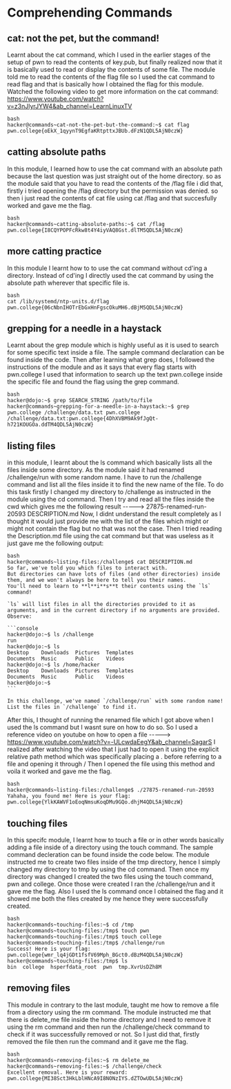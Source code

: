 # Comprehending Commands
## cat: not the pet, but the command!
Learnt about the cat command, which I used in the earlier stages of the setup of pwn to read the contents of key.pub, but finally realized now that it is basically used to read or display the contents of some file.
The module told me to read the contents of the flag file so I used the cat command to read flag and that is basically how I obtained the flag for this module.
Watched the following video to get more information on the cat command: https://www.youtube.com/watch?v=z3nJlyrJYW4&ab_channel=LearnLinuxTV
~~~
bash
hacker@commands~cat-not-the-pet-but-the-command:~$ cat flag
pwn.college{oEkX_1qyynT9EgfaKRtpttxJBUb.dFzN1QDL5AjN0czW}
~~~


## catting absolute paths
In this module, I learned how to use the cat command with an absolute path because the last question was just straight out of the home directory.
so as the module said that you have to read the contents of the /flag file i did that, firstly i tried opening the /flag directory but the permission was denied.
so then i just read the contents of cat file using cat /flag and that succesfully worked and gave me the flag.
~~~
bash
hacker@commands~catting-absolute-paths:~$ cat /flag
pwn.college{I8CQYPOPFcRkw8t4Y4iyVAQ8Gst.dlTM5QDL5AjN0czW}
~~~



## more catting practice
In this module I learnt how to to use the cat command without cd'ing a directory.
Instead of cd'ing I directly used the cat command by using the absolute path wherever that specific file is.
~~~
bash
cat /lib/systemd/ntp-units.d/flag
pwn.college{06cNbnIHOTrEbGxHnFgscOkuMH6.dBjM5QDL5AjN0czW}
~~~

## grepping for a needle in a haystack
Learnt about the grep module which is highly useful as it is used to search for some specific text inside a file. The sample command declaration can be found inside the code. Then after learning what grep does, I followed the instructions of the module and as it says that every flag starts with pwn.college I used that information to search up the text pwn.college inside the specific file and found the flag using the grep command.
~~~
bash
hacker@dojo:~$ grep SEARCH_STRING /path/to/file
hacker@commands~grepping-for-a-needle-in-a-haystack:~$ grep pwn.college /challenge/data.txt pwn.college
/challenge/data.txt:pwn.college{4DhXVBM9Ak9fJgQt-h721KOUGOa.ddTM4QDL5AjN0czW}
~~~

## listing files
in this module, I learnt about the ls command which basically lists all the files inside some directory.
As the module said it had renamed /challenge/run with some random name.
I have to run the /challenge command and list all the files inside it to find the new name of the file.
To do this task firstly I changed my directory to /challenge as instructed in the module using the cd command.
Then I try and read all the files inside the cwd which gives me the following result ----->  27875-renamed-run-20593  DESCRIPTION.md
Now, I didnt understand the result completely as I thought it would just provide me with the list of the files which might or might not contain the flag but no that was not the case.
Then I tried reading the Description.md file using the cat command but that was useless as it just gave me the following output:

~~~
bash
hacker@commands~listing-files:/challenge$ cat DESCRIPTION.md
So far, we've told you which files to interact with.
But directories can have lots of files (and other directories) inside them, and we won't always be here to tell you their names.
You'll need to learn to **l**i**s**t their contents using the `ls` command!

`ls` will list files in all the directories provided to it as arguments, and in the current directory if no arguments are provided.
Observe:

```console
hacker@dojo:~$ ls /challenge
run
hacker@dojo:~$ ls
Desktop    Downloads  Pictures  Templates
Documents  Music      Public    Videos
hacker@dojo:~$ ls /home/hacker
Desktop    Downloads  Pictures  Templates
Documents  Music      Public    Videos
hacker@dojo:~$
```

In this challenge, we've named `/challenge/run` with some random name!
List the files in `/challenge` to find it.
~~~

After this, I thought of running the renamed file which I got above when I used the ls command but I wasnt sure on how to do so.
So I used a reference video on youtube on how to open a file -----> https://www.youtube.com/watch?v=-ULcwdaEegY&ab_channel=SagarS
I realized after watching the video that I just had to open it using the explicit relative path method which was specifically placing a . before referring to a file and opening it through /
Then I opened the file using this method and voila it worked and gave me the flag.

~~~
bash
hacker@commands~listing-files:/challenge$ ./27875-renamed-run-20593
Yahaha, you found me! Here is your flag:
pwn.college{YlkKAWVF1oEoqNmsuKoqDMu9GQo.dhjM4QDL5AjN0czW}
~~~

## touching files
In this specifc module, I learnt how to touch a file or in other words basically adding a file inside of a directory using the touch command.
The sample command decleration can be found inside the code below.
The module instructed me to create  two files inside of the tmp directory, hence I simply changed my directory to tmp by using the cd command.
Then once my directory was changed I created the two files using the touch command, pwn and college.
Once those were created I ran the /challenge/run and it gave me the flag.
Also I used the ls command once I obtained the flag and it showed me both the files created by me hence they were successfully created.
~~~
bash
hacker@commands~touching-files:~$ cd /tmp
hacker@commands~touching-files:/tmp$ touch pwn
hacker@commands~touching-files:/tmp$ touch college
hacker@commands~touching-files:/tmp$ /challenge/run
Success! Here is your flag:
pwn.college{wmr_lq4jGDt1fsfV69Mph_BGct0.dBzM4QDL5AjN0czW}
hacker@commands~touching-files:/tmp$ ls
bin  college  hsperfdata_root  pwn  tmp.XvrUsDZh8M
~~~

## removing files
This module in contrary to the last module, taught me how to remove a file from a directory using the rm command.
The module instructed me that there is delete_me file inside the home directory and I need to remove it using the rm command and then run the /challenge/check command to check if it was successfully removed or not.
So I just did that, firstly removed the file then run the command and it gave me the flag.
~~~
bash
hacker@commands~removing-files:~$ rm delete_me
hacker@commands~removing-files:~$ /challenge/check
Excellent removal. Here is your reward:
pwn.college{MI38Sct3HkLblHNcA9I8NONzIYS.dZTOwUDL5AjN0czW}
~~~

